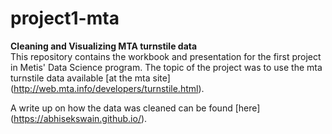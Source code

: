 # project1-mta
**Cleaning and Visualizing MTA turnstile data**  
This repository contains the workbook and presentation for the first project in Metis' Data Science program. The topic of the project was to use the mta turnstile data available [at the mta site] (http://web.mta.info/developers/turnstile.html).  

A write up on how the data was cleaned can be found [here] (https://abhisekswain.github.io/).  

